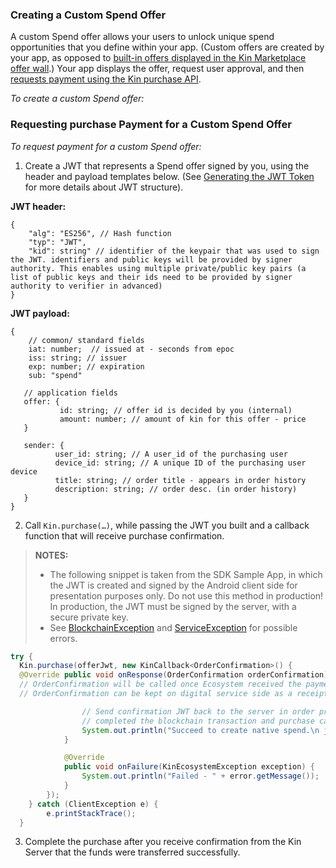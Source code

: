### Creating a Custom Spend Offer ###

A custom Spend offer allows your users to unlock unique spend opportunities that you define within your app. (Custom offers are created by your app, as opposed to [built-in offers displayed in the Kin Marketplace offer wall](#adding-a-custom-spend-offer-to-the-kin-marketplace-offer-wall).) Your app displays the offer, request user approval, and then [requests payment using the Kin purchase API](#requesting-purchase-payment-for-a-custom-spend-offer).

*To create a custom Spend offer:*


### Requesting purchase Payment for a Custom Spend Offer ###

*To request payment for a custom Spend offer:*

1.	Create a JWT that represents a Spend offer signed by you, using the header and payload templates below. (See [Generating the JWT Token](../README.md#generating-the-jwt-token) for more details about JWT structure).

**JWT header:**
```
{
    "alg": "ES256", // Hash function
    "typ": "JWT",
    "kid": string" // identifier of the keypair that was used to sign the JWT. identifiers and public keys will be provided by signer authority. This enables using multiple private/public key pairs (a list of public keys and their ids need to be provided by signer authority to verifier in advanced)
}
```

**JWT payload:**
```
{
    // common/ standard fields
    iat: number;  // issued at - seconds from epoc
    iss: string; // issuer
    exp: number; // expiration
    sub: "spend"

   // application fields
   offer: {
           id: string; // offer id is decided by you (internal)
           amount: number; // amount of kin for this offer - price
   }

   sender: {
          user_id: string; // A user_id of the purchasing user
          device_id: string; // A unique ID of the purchasing user device
          title: string; // order title - appears in order history
          description: string; // order desc. (in order history)
   }
}
```
2.	Call `Kin.purchase(…)`, while passing the JWT you built and a callback function that will receive purchase confirmation.

>**NOTES:**
>* The following snippet is taken from the SDK Sample App, in which the JWT is created and signed by the Android client side for presentation purposes only. Do not use this method in production! In production, the JWT must be signed by the server, with a secure private key.
> * See [BlockchainException](COMMON_ERRORS.md#blockchainException--Represents-an-error-originated-with-kin-blockchain-error-code-might-be) and [ServiceException](COMMON_ERRORS.md#serviceexception---represents-an-error-communicating-with-kin-server-error-code-might-be) for possible errors.

```java
try {
  Kin.purchase(offerJwt, new KinCallback<OrderConfirmation>() {
  @Override public void onResponse(OrderConfirmation orderConfirmation) {
  // OrderConfirmation will be called once Ecosystem received the payment transaction from user.
  // OrderConfirmation can be kept on digital service side as a receipt proving user received his Kin.

                // Send confirmation JWT back to the server in order prove that the user
                // completed the blockchain transaction and purchase can be unlocked for this user.
                System.out.println("Succeed to create native spend.\n jwtConfirmation: " + orderConfirmation.getJwtConfirmation());
            }

            @Override
            public void onFailure(KinEcosystemException exception) {
                System.out.println("Failed - " + error.getMessage());
            }
        });
    } catch (ClientException e) {
        e.printStackTrace();
  }
```

3.	Complete the purchase after you receive confirmation from the Kin Server that the funds were transferred successfully.